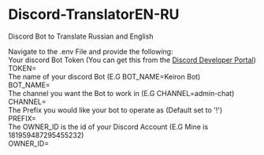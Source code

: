 # Discord-TranslatorEN-RU
Discord Bot to Translate Russian and English

Navigate to the .env File and provide the following:
<br>
Your discord Bot Token (You can get this from the [Discord Developer Portal](https://discord.com/developers/applications))
<br>
TOKEN=
<br>
The name of your discord Bot (E.G BOT_NAME=Keiron Bot)
<br>
BOT_NAME=
<br>
The channel you want the Bot to work in (E.G CHANNEL=admin-chat)
<br>
CHANNEL=
<br>
The Prefix you would like your bot to operate as (Default set to '!')
<br>
PREFIX=
<br>
The OWNER_ID is the id of your Discord Account (E.G Mine is 181959487295455232)
<br>
OWNER_ID=
